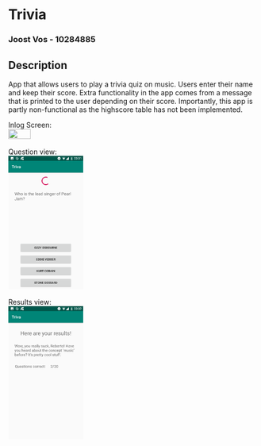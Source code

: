 # Trivia

### Joost Vos - 10284885

## Description

App that allows users to play a trivia quiz on music. Users enter their name and keep their score.
Extra functionality in the app comes from a message that is printed to the user depending on their score.
Importantly, this app is partly non-functional as the highscore table has not been implemented.

Inlog Screen: <br/>
<img src="/doc/Screenshot_Trivia_1" height="30%" width="30%"/>

Question view: <br/>
<img src="/doc/Screenshot_Trivia_2.png" height="30%" width="30%"/>

Results view: <br/>
<img src="/doc/Screenshot_Trivia_3.png" height="30%" width="30%"/>
